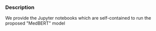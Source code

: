 ### Description
We provide the Jupyter notebooks which are self-contained to run the proposed "MedBERT" model
